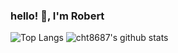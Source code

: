 ### hello! 👋, I'm Robert


![Top Langs](https://github-readme-stats.vercel.app/api/top-langs/?username=cht8687&hide=html)
![cht8687's github stats](https://github-readme-stats.vercel.app/api?username=cht8687&show_icons=true&count_private=true&line_height=40)
